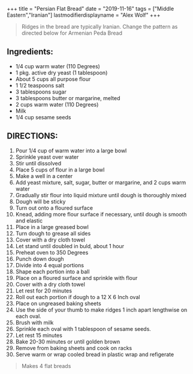 +++
title = "Persian Flat Bread"
date = "2019-11-16"
tags = ["Middle Eastern","Iranian"]
lastmodifierdisplayname = "Alex Wolf"
+++

> Ridges in the bread are typically Iranian. Change the pattern as directed below for Armenian Peda Bread

## Ingredients:

* 1/4 cup warm water (110 Degrees)
* 1 pkg. active dry yeast (1 tablespoon)
* About 5 cups all purpose flour
* 1 1/2 teaspoons salt
* 3 tablespoons sugar
* 3 tablespoons butter or margarine, melted
* 2 cups warm water (110 Degrees)
* Milk
* 1/4 cup sesame seeds

## DIRECTIONS:

1. Pour 1/4 cup of warm water into a large bowl
2. Sprinkle yeast over water
3. Stir until dissolved
4. Place 5 cups of flour in a large bowl
5. Make a well in a center
6. Add yeast mixture, salt, sugar, butter or margarine, and 2 cups warm water
7. Gradually stir flour into liquid mixture until dough is thoroughly mixed
8. Dough will be sticky
9. Turn out onto a floured surface
10. Knead, adding more flour surface if necessary, until dough is smooth and elastic
11. Place in a large greased bowl
12. Turn dough to grease all sides
13. Cover with a dry cloth towel
14. Let stand until doubled in buld, about 1 hour
15. Preheat oven to 350 Degrees
16. Punch down dough
17. Divide into 4 equal portions
18. Shape each portion into a ball 
19. Place on a floured surface and sprinkle with flour
20. Cover with a dry cloth towel
21. Let rest for 20 minutes
22. Roll out each portion if dough to a 12 X 6 Inch oval
23. Place on ungreased baking sheets
24. Use the side of your thumb to make ridges 1 inch apart lengthwise on each oval.
25. Brush with milk
26. Sprinkle each oval with 1 tablespoon of sesame seeds.
27. Let rest 15 minutes
28. Bake 20-30 minutes or until golden brown
29. Remove from baking sheets and cook on racks
30. Serve warm or wrap cooled bread in plastic wrap and refigerate

> Makes 4 flat breads